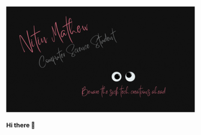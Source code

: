 [![Header](https://raw.githubusercontent.com/NitinMa2/NitinMa2/main/nitin_header.gif "Header")](https://github.com/NitinMa2)

### Hi there 👋

<!--
**NitinMa2/NitinMa2** is a ✨ _special_ ✨ repository because its `README.md` (this file) appears on your GitHub profile.

Here are some ideas to get you started:

- 🔭 I’m currently working on ...
- 🌱 I’m currently learning ...
- 👯 I’m looking to collaborate on ...
- 🤔 I’m looking for help with ...
- 💬 Ask me about ...
- 📫 How to reach me: ...
- 😄 Pronouns: ...
- ⚡ Fun fact: ...
-->

